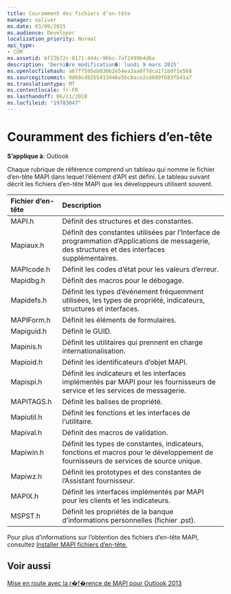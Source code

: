 ```yaml
---
title: Couramment des fichiers d’en-tête
manager: soliver
ms.date: 03/09/2015
ms.audience: Developer
localization_priority: Normal
api_type:
- COM
ms.assetid: bf23b72c-0171-444c-96bc-7af2499b4d6a
description: 'Derni�re modification�: lundi 9 mars 2015'
ms.openlocfilehash: a87f7595eb03062e54ea3aa8f7dca1f1b0f1e568
ms.sourcegitcommit: 9d60cd82b5413446e5bc8ace2cd689f683fb41a7
ms.translationtype: MT
ms.contentlocale: fr-FR
ms.lasthandoff: 06/11/2018
ms.locfileid: "19783047"
---
```

# <a name="commonly-used-header-files"></a>Couramment des fichiers d’en-tête

  
  
**S’applique à**: Outlook 
  
Chaque rubrique de référence comprend un tableau qui nomme le fichier d’en-tête MAPI dans lequel l’élément d’API est défini. Le tableau suivant décrit les fichiers d’en-tête MAPI que les développeurs utilisent souvent.
  
|**Fichier d’en-tête**|**Description**|
|:-----|:-----|
|MAPI.h  <br/> |Définit des structures et des constantes.  <br/> |
|Mapiaux.h  <br/> |Définit des constantes utilisées par l’Interface de programmation d’Applications de messagerie, des structures et des interfaces supplémentaires.  <br/> |
|MAPIcode.h  <br/> |Définit les codes d’état pour les valeurs d’erreur.  <br/> |
|Mapidbg.h  <br/> |Définit des macros pour le débogage.  <br/> |
|Mapidefs.h  <br/> |Définit les types d’événement fréquemment utilisées, les types de propriété, indicateurs, structures et interfaces.  <br/> |
|MAPIForm.h  <br/> |Définit les éléments de formulaires.  <br/> |
|Mapiguid.h  <br/> |Définit le GUID.  <br/> |
|Mapinis.h  <br/> |Définit les utilitaires qui prennent en charge internationalisation.  <br/> |
|Mapioid.h  <br/> |Définit les identificateurs d’objet MAPI.  <br/> |
|Mapispi.h  <br/> |Définit les indicateurs et les interfaces implémentés par MAPI pour les fournisseurs de service et les services de messagerie.  <br/> |
|MAPITAGS.h  <br/> |Définit les balises de propriété.  <br/> |
|Mapiutil.h  <br/> |Définit les fonctions et les interfaces de l’utilitaire.  <br/> |
|Mapival.h  <br/> |Définit des macros de validation.  <br/> |
|Mapiwin.h  <br/> |Définit les types de constantes, indicateurs, fonctions et macros pour le développement de fournisseurs de services de source unique.  <br/> |
|Mapiwz.h  <br/> |Définit les prototypes et des constantes de l’Assistant fournisseur.  <br/> |
|MAPIX.h  <br/> |Définit les interfaces implémentés par MAPI pour les clients et les indicateurs.  <br/> |
|MSPST.h  <br/> |Définit les propriétés de la banque d’informations personnelles (fichier .pst).  <br/> |
   
Pour plus d’informations sur l’obtention des fichiers d’en-tête MAPI, consultez [Installer MAPI fichiers d’en-tête.](how-to-install-mapi-header-files.md)
  
## <a name="see-also"></a>Voir aussi



[Mise en route avec la r�f�rence de MAPI pour Outlook 2013](getting-started-with-the-outlook-mapi-reference.md)


